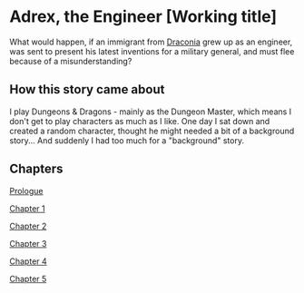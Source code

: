 # Adrex, the Engineer [Working title]

What would happen, if an immigrant from [Draconia](http://criticalrole.wikia.com/wiki/Draconia) grew up as an engineer, was sent to present his latest inventions for a military general, and must flee because of a misunderstanding?

## How this story came about

I play Dungeons & Dragons - mainly as the Dungeon Master, which means I don't get to play characters as much as I like.
One day I sat down and created a random character, thought he might needed a bit of a background story...
And suddenly I had too much for a "background" story.

## Chapters

[Prologue](Prologue.md)

[Chapter 1](Chapter1.md)

[Chapter 2](Chapter2.md)

[Chapter 3](Chapter3.md)

[Chapter 4](Chapter4.md)

[Chapter 5](Chapter5.md)
